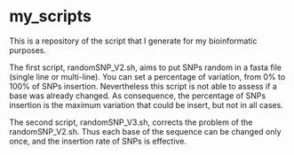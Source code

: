 # my_scripts
This is a repository of the script that I generate for my bioinformatic purposes.

The first script, randomSNP_V2.sh, aims to put SNPs random in a fasta file (single line or multi-line). You can set a percentage of variation, from 0% to 100% of SNPs insertion.
Nevertheless this script is not able to assess if a base was already changed. As consequence, the percentage of SNPs insertion is the maximum variation that could be insert, but not in all cases.

The second script, randomSNP_V3.sh, corrects the problem of the randomSNP_V2.sh. Thus each base of the sequence can be changed only once, and the insertion rate of SNPs is effective.
